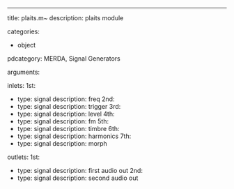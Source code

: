 ---
title: plaits.m~
description: plaits module

categories:
 - object

pdcategory: MERDA, Signal Generators

arguments:

inlets:
  1st:
  - type: signal
    description: freq
  2nd:
  - type: signal
    description: trigger
  3rd:
  - type: signal
    description: level
  4th:
  - type: signal
    description: fm
  5th:
  - type: signal
    description: timbre
  6th:
  - type: signal
    description: harmonics
  7th:
  - type: signal
    description: morph

outlets:
  1st:
  - type: signal
    description: first audio out
  2nd:
  - type: signal
    description: second audio out
